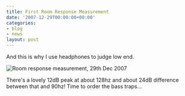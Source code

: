 ```yaml
---
title: First Room Response Measurement
date: '2007-12-29T00:00:00+00:00'
categories:
- blog
- news
layout: post
---
```


And this is why I use headphones to judge low end.

<img id="image142" src="http://www.pixelhum.com/wp-content/uploads/2007/12/room_response_2007-12-29.png" alt="Room response measurement, 29th Dec 2007" />

There's a lovely 12dB peak at about 128hz and about 24dB difference between that and 90hz! Time to order the bass traps...




